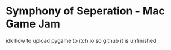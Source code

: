 # Symphony of Seperation - Mac Game Jam
idk how to upload pygame to itch.io so github it is
unfinished
